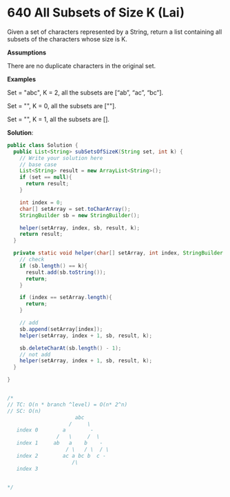 # 640 All Subsets of Size K (Lai)

Given a set of characters represented by a String, return a list containing all subsets of the characters whose size is K.

**Assumptions**

There are no duplicate characters in the original set.

**Examples**

Set = "abc", K = 2, all the subsets are [“ab”, “ac”, “bc”].

Set = "", K = 0, all the subsets are [""].

Set = "", K = 1, all the subsets are [].



**Solution**:

```java
public class Solution {
  public List<String> subSetsOfSizeK(String set, int k) {
    // Write your solution here
    // base case 
    List<String> result = new ArrayList<String>();
    if (set == null){
      return result;
    }

    int index = 0;
    char[] setArray = set.toCharArray();
    StringBuilder sb = new StringBuilder();

    helper(setArray, index, sb, result, k);
    return result;
  }

  private static void helper(char[] setArray, int index, StringBuilder sb, List<String> result, int k){
    // check 
    if (sb.length() == k){
      result.add(sb.toString());
      return;
    }

    if (index == setArray.length){
      return;
    }

    // add
    sb.append(setArray[index]);
    helper(setArray, index + 1, sb, result, k);

    sb.deleteCharAt(sb.length() - 1);
    // not add
    helper(setArray, index + 1, sb, result, k);
  }

}


/*
// TC: O(n * branch ^level) = O(n* 2^n)
// SC: O(n)
                      abc
                    /     \
   index 0        a        -
                /   \     /  \
   index 1     ab   a    b    -
                   / \   / \  / \
   index 2        ac a bc b  c -
                     /\
   index 3    


*/
```

